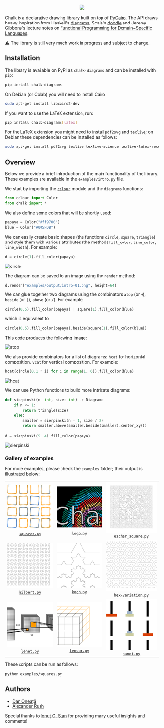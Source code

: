 <p align="center"><img src="https://raw.githubusercontent.com/danoneata/chalk/master/examples/output/logo-sm.png" width=300></p>

Chalk is a declarative drawing library built on top of [PyCairo](https://pycairo.readthedocs.io).
The API draws heavy inspiration from
Haskell's [diagrams](https://diagrams.github.io/),
Scala's [doodle](https://github.com/creativescala/doodle/) and
Jeremy Gibbons's lecture notes on [Functional Programming for Domain−Specific Languages](http://www.cs.ox.ac.uk/publications/publication7583-abstract.html).

⚠️ The library is still very much work in progress and subject to change.

## Installation

The library is available on PyPI as `chalk-diagrams` and can be installed with `pip`:
```bash
pip install chalk-diagrams
```
On Debian (or Colab) you will need to install Cairo
```bash
sudo apt-get install libcairo2-dev
```

If you want to use the LaTeX extension, run:
```bash
pip install chalk-diagrams[latex]
```
For the LaTeX extension you might need to install `pdf2svg` and `texlive`;
on Debian these dependencies can be installed as follows:
```bash
sudo apt-get install pdf2svg texlive texlive-science texlive-latex-recommended texlive-latex-extra
```

## Overview

Below we provide a brief introduction of the main functionality of the library.
These examples are available in the `examples/intro.py` file.

We start by importing the [`colour`](https://github.com/vaab/colour) module and the `diagrams` functions:

```python
from colour import Color
from chalk import *
```

We also define some colors that will be shortly used:

```python
papaya = Color("#ff9700")
blue = Color("#005FDB")
```

We can easily create basic shapes (the functions `circle`, `square`, `triangle`) and style them with various attributes (the methods`fill_color`, `line_color`, `line_width`).
For example:

```python
d = circle(1).fill_color(papaya)
```

![circle](https://raw.githubusercontent.com/danoneata/chalk/master/examples/output/intro-01.png)

The diagram can be saved to an image using the `render` method:

```python
d.render("examples/output/intro-01.png", height=64)
```

We can glue together two diagrams using the combinators `atop` (or `+`), `beside` (or `|`), `above` (or `/`).
For example:

```python
circle(0.5).fill_color(papaya) | square(1).fill_color(blue)
```

which is equivalent to

```python
circle(0.5).fill_color(papaya).beside(square(1).fill_color(blue))
```

This code produces the following image:

![atop](https://raw.githubusercontent.com/danoneata/chalk/master/examples/output/intro-02.png)

We also provide combinators for a list of diagrams:
`hcat` for horizontal composition, `vcat` for vertical composition.
For example:

```python
hcat(circle(0.1 * i) for i in range(1, 6)).fill_color(blue)
```
![hcat](https://raw.githubusercontent.com/danoneata/chalk/master/examples/output/intro-03.png)

We can use Python functions to build more intricate diagrams:

```python
def sierpinski(n: int, size: int) -> Diagram:
    if n <= 1:
        return triangle(size)
    else:
        smaller = sierpinski(n - 1, size / 2)
        return smaller.above(smaller.beside(smaller).center_xy())

d = sierpinski(5, 4).fill_color(papaya)
```

![sierpinski](https://raw.githubusercontent.com/danoneata/chalk/master/examples/output/intro-04.png)

### Gallery of examples

For more examples, please check the `examples` folder;
their output is illustrated below:

<table>
<tr>
<td align="center"><img src="doc/imgs/squares.png"><br><code><a href="https://github.com/danoneata/chalk/tree/master/examples/squares.py">squares.py</a></code></td>
<td align="center"><img src="doc/imgs/logo.png"><br><code><a href="https://github.com/danoneata/chalk/tree/master/examples/logo.py">logo.py</a></code></td>
<td align="center"><img src="doc/imgs/escher-square-limit.png"><br><code><a href="https://github.com/danoneata/chalk/tree/master/examples/escher_square.py">escher_square.py</a></code></td>
</tr>
<tr>
<td align="center"><img src="doc/imgs/hilbert.png"><br><code><a href="https://github.com/danoneata/chalk/tree/master/examples/hilbert.py">hilbert.py</a></code></td>
<td align="center"><img src="doc/imgs/koch.png"><br><code><a href="https://github.com/danoneata/chalk/tree/master/examples/koch.py">koch.py</a></code></td>
<td align="center"><img src="doc/imgs/hex-variation.png"><br><code><a href="https://github.com/danoneata/chalk/tree/master/examples/hex_variation.py">hex-variation.py</a></code></td>
</tr>
<tr>
<td align="center"><img src="doc/imgs/lenet.png"><br><code><a href="https://github.com/danoneata/chalk/tree/master/examples/lenet.py">lenet.py</a></code></td>
<td align="center"><img src="doc/imgs/tensor.png"><br><code><a href="https://github.com/danoneata/chalk/tree/master/examples/tensor.py">tensor.py</a></code></td>
<td align="center"><img src="doc/imgs/hanoi.png"><br><code><a href="https://github.com/danoneata/chalk/tree/master/examples/hanoi.py">hanoi.py</a></code></td>
</tr>
<!--<tr>
<td align="center"><img src="doc/imgs/latex.svg"><br><code><a href="https://github.com/danoneata/chalk/tree/master/examples/latex.py">latex.py</a></code></td>
</tr>
-->
</table>

These scripts can be run as follows:

```bash
python examples/squares.py
```

## Authors

- [Dan Oneață](http://doneata.bitbucket.io/)
- [Alexander Rush](http://rush-nlp.com/)

Special thanks to [Ionuț G. Stan](http://igstan.ro/) for providing many useful insights and comments!

